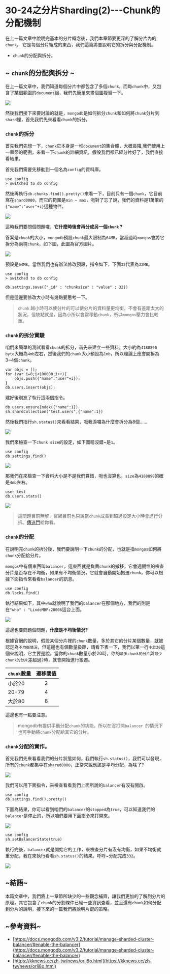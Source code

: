 # 30-24之分片Sharding(2)---Chunk的分配機制
在上一篇文章中說明完基本的分片概念後，我們本章節要更深的了解分片內的`chunk`，
它是每個分片組成的東西，我們這篇將要說明它的拆分與分配機制。

* `chunk`的分配與拆分。

## ~ `chunk`的分配與拆分 ~
在上一篇文章中，我們知道每個分片中都包含了多個`chunk`，而每`chunk`中，又包含了某個範圍的`document`組，我們先簡單來畫個圖複習一下。

![](http://yixiang8780.com/outImg/20161224-1.png)

然後我們接下來要討論的就是，`mongodb`是如何拆分`chunk`和如何將`chunk`分片到`shard`裡，首先我們先來看看`chunk`的拆分。

### `chunk`的拆分
首先我們先想一下，`chunk`它本身是一堆`document`的集合體，大概長降,我們使用上一章節的範例，來看一下`chunk`的詳細資訊，假設我們都已經分片好了，我們直接看結果。

首先我們需要先移動到一個名為`config`的資料庫。

```
use config
> switched to db config
```
然後再執行`db.chunks.find().pretty()`來看一下，目前只有一個`chunk`，它目前窩在`shard0000`，而它的範圍是`min ~ max`，呃對了忘了說，我們的資料是1萬筆的`{"name":"user"+i}`這種物件。

![](http://yixiang8780.com/outImg/20161224-3.png)

這時我們要問個問題囉，**它什麼時後會再分成另一個`chunk` ?** 

答案是`chunk`的大小，`mongodb`預設`chunk`最大限制為`64MB`，當超過時`mongos`會將它拆分為兩塊`chunk`，如下圖，此圖為官方圖片。

![](http://yixiang8780.com/outImg/20161224-2.png)

預設是`64MB`，當然我們也有辦法修改預設，指令如下，下面`32`代表為`32MB`。

```
use config
> switched to db config

db.settings.save({"_id" : "chunksize" : "value" : 32})
```
但是這邊要修改大小時有幾點要思考一下。

> `chunk` 越小時可以使分片的可以使分片的資料量更均衡，不會有差距太大的狀況，但缺點就是，因為小所以會常移動`chunk`，所以`mongos`壓力會比較重。

### `chunk`的拆分實驗

咱們來簡單的測試看看`chunk`的拆分，首先來建立一些資料，大小約為`4188890 byte`大概為`4mb`左右，然後我們的`chunk`大小預設為`1mb`，所以理論上應會開拆為3~4個`chunk`。

```
var objs = [];
for (var i=0;i<100000;i++){
	objs.push({"name":"user"+i});
}
db.users.insert(objs);
```

建好後別忘了執行這兩個指令。

```
db.users.ensureIndex({"name":1})
sh.shardCollection("test.users",{"name":1})
```
然後我們指行`sh.status()`來看看結果，呃我淚囉為什麼會拆分為8個……

![](http://yixiang8780.com/outImg/20161224-4.png)

我們來檢查一下`chunk size`的設定，如下圖嗯沒錯~是`1`。

```
use config
db.settings.find()
```
![](http://yixiang8780.com/outImg/20161224-5.png)

那我們在來檢查一下資料大小是不是我們算錯，呃也沒算也，`size`為`4188890`的確是`4mb`左右。

```
user test
db.users.stats()
```
![](http://yixiang8780.com/outImg/20161224-6.png)

> 這問題目前無解，官網目前也只說當`chunk`成長到超過設定大小時會進行分拆。[傳送門](https://docs.mongodb.com/v3.0/core/sharding-chunk-splitting/)給你看。

### `chunk`的分配
在說明完`chunk`的拆分後，我們要說明一下`chunk`的分配，也就是指`mongos`如何將`chunk`分配給分片。

`mongos`中有個東西叫`balancer`，這東西就是負責`chunk`的搬移，它會週期性的檢查分片是否存在不均衡，如果有不均衡情況，它就會自動開始搬遷`chunk`，你可以根據下面指令來看看`balancer`的訊息。

```
use config
db.locks.find()
```
執行結果如下，其中`who`就說明了我們的`balancer`在那個地方，我們的則是在`"who" : "LindeMBP:20006`這台上面。

![](http://yixiang8780.com/outImg/20161224-7.png)

這邊也要問題個問題，**什麼是不均衡情況?**

根據官網的說明，假設某個分片裡的`chunk`數量，多於其它的分片某個數量，就被認定為`不均衡情況`，但這邊也有個數量級距，請看下表一下，我們以第一行`小於20`這個來說明，它主要是說，當你的`chunk`數量小於20時，你的`最多chunk的分片`與`最少chunk的分片`差超過`2`時，就會開始進行搬遷。

| `chunk`數量        | 遷移閾值           | 
| ------------- |:-------------:| 
| 小於20      | 2 | 
| 20-79      | 4      |
| 大於80 | 8      |

這邊也有一點要注意。

> mongodb有提供手動分配`chunk`的功能，所以在沒打開`balancer `的情況下也可手動將`chunk`分配給其它的分片。

### `chunk`分配的實作。
首先我們先來看看我們的分片狀態如何，我們執行`sh.status()`，我們可以發現，所有的`chunk`都集中在`shared0000`，正常來說應該是平均分配，為啥了? 

![](http://yixiang8780.com/outImg/20161224-8.png)

我們可以用下面指令，來檢查看看我們上面所說的`balancer`有沒有開啟。

```
use config
db.settings.find().pretty()
```
下圖為結果，你可以看到咱們的`balancer`的`stopped`為`true`，可以知道我們的`balancer`是停止的，所以咱們要用下面指令來打開來。

![](http://yixiang8780.com/outImg/20161224-9.png)

```
use config
sh.setBalancerState(true)
```
執行完後，`balancer`就是開始它的工作，來檢查分片有沒有均衡，如果不均衡就重分配，我在來執行看看`sh.status()`的結果。呼呼~分配完成`332`。

![](http://yixiang8780.com/outImg/20161224-10.png)

## ~結語~
本篇文章中，我們將上一章節所缺少的一些觀念補齊，讓我們更加的了解到分片的原理，其它包含了`chunk`的分割條件已經一些資訊查看，並且還有`chunk`如何分配到分片的說明，接下來的一篇我們將說明片鍵的策略。


## ~參考資料~
* [https://docs.mongodb.com/v3.2/tutorial/manage-sharded-cluster-balancer/#enable-the-balancer](https://docs.mongodb.com/v3.2/tutorial/manage-sharded-cluster-balancer/#enable-the-balancer)
* [https://kknews.cc/zh-tw/news/orlj8o.html](https://kknews.cc/zh-tw/news/orlj8o.html)